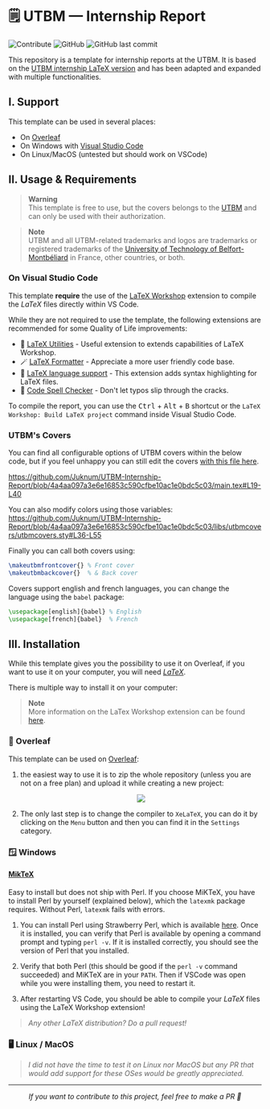 # 🗒️ UTBM — Internship Report  

<!-- badges  -->
![Contribute](https://img.shields.io/badge/Contribute%20!-C9284D?style=for-the-badge)
![GitHub](https://img.shields.io/github/license/Juknum/UTBM-Internship-Report?style=for-the-badge)
![GitHub last commit](https://img.shields.io/github/last-commit/Juknum/UTBM-Internship-Report?style=for-the-badge)

This repository is a template for internship reports at the UTBM. It is based on the [UTBM internship LaTeX version](https://github.com/pinam45/utbm-latex-internship-report-covers) and has been adapted and expanded with multiple functionalities.

## I. Support

This template can be used in several places:

- On [Overleaf](https://www.overleaf.com)
- On Windows with [Visual Studio Code](https://code.visualstudio.com/)
- On Linux/MacOS (untested but should work on VSCode)

## II. Usage & Requirements

> **Warning**  
> This template is free to use, but the covers belongs to the [UTBM](https://www.utbm.fr/) and can only be used with their authorization.

> **Note**  
> UTBM and all UTBM-related trademarks and logos are trademarks or registered trademarks of the [University of Technology of Belfort-Montbéliard](https://www.utbm.fr/) in France, other countries, or both.

### On Visual Studio Code

This template **require** the use of the [LaTeX Workshop](https://marketplace.visualstudio.com/items?itemName=James-Yu.latex-workshop) extension to compile the $LaTeX$ files directly within VS Code.

While they are not required to use the template, the following extensions are recommended for some Quality of Life improvements:

- 🔸 [LaTeX Utilities](https://marketplace.visualstudio.com/items?itemName=tecosaur.latex-utilities) - Useful extension to extends capabilities of LaTeX Workshop.
- 🪄 [LaTeX Formatter](https://marketplace.visualstudio.com/items?itemName=nickfode.latex-formatter) - Appreciate a more user friendly code base.
- 🔦 [LaTeX language support](https://marketplace.visualstudio.com/items?itemName=torn4dom4n.latex-support) - This extension adds syntax highlighting for LaTeX files.
- 📗 [Code Spell Checker](https://marketplace.visualstudio.com/items?itemName=streetsidesoftware.code-spell-checker) - Don't let typos slip through the cracks.

To compile the report, you can use the <kbd>Ctrl</kbd> + <kbd>Alt</kbd> + <kbd>B</kbd> shortcut or the `LaTeX Workshop: Build LaTeX project` command inside Visual Studio Code.

### UTBM's Covers

You can find all configurable options of UTBM covers within the below code, but if you feel unhappy you can still edit the covers [with this file here](https://github.com/Juknum/UTBM-Internship-Report/blob/main/libs/utbmcovers.sty).  
<!-- Code block mention (GitHub markdown feature) -->
https://github.com/Juknum/UTBM-Internship-Report/blob/4a4aa097a3e6e16853c590cfbe10ac1e0bdc5c03/main.tex#L19-L40

You can also modify colors using those variables:  
https://github.com/Juknum/UTBM-Internship-Report/blob/4a4aa097a3e6e16853c590cfbe10ac1e0bdc5c03/libs/utbmcovers/utbmcovers.sty#L36-L55

Finally you can call both covers using:

```tex
\makeutbmfrontcover{} % Front cover
\makeutbmbackcover{}  % & Back cover
```

Covers support english and french languages, you can change the language using the `babel` package:

```tex
\usepackage[english]{babel} % English
\usepackage[french]{babel}  % French
```

## III. Installation

While this template gives you the possibility to use it on Overleaf, if you want to use it on your computer, you will need [$LaTeX$](https://www.latex-project.org/get/).

There is multiple way to install it on your computer:

> **Note**  
> More information on the LaTex Workshop extension can be found [here](https://github.com/James-Yu/LaTeX-Workshop/wiki/Install).

### 🍃 Overleaf

This template can be used on [Overleaf](https://www.overleaf.com/):

1. the easiest way to use it is to zip the whole repository (unless you are not on a free plan) and upload it while creating a new project: <p align=center><img src="https://user-images.githubusercontent.com/49886317/197605315-66d5d380-40dd-475a-9455-e071f773e242.png"></p>

2. The only last step is to change the compiler to `XeLaTeX`, you can do it by clicking on the `Menu` button and then you can find it in the `Settings` category.

### 🪟 Windows

#### [MikTeX](https://miktex.org/download)  

Easy to install but does not ship with Perl. If you choose MiKTeX, you have to install Perl by yourself (explained below), which the `latexmk` package requires. Without Perl, `latexmk` fails with errors.

1. You can install Perl using Strawberry Perl, which is available [here](http://strawberryperl.com/). Once it is installed, you can verify that Perl is available by opening a command prompt and typing `perl -v`. If it is installed correctly, you should see the version of Perl that you installed.

2. Verify that both Perl (this should be good if the `perl -v` command succeeded) and MiKTeX are in your `PATH`. Then if VSCode was open while you were installing them, you need to restart it.

3. After restarting VS Code, you should be able to compile your $LaTeX$ files using the LaTeX Workshop extension!

> _Any other $LaTeX$ distribution? Do a pull request!_

### 🖥️ Linux / MacOS

> _I did not have the time to test it on Linux nor MacOS but any PR that would add support for these OSes would be greatly appreciated._

---

<p align="center">
  <i>If you want to contribute to this project, feel free to make a PR 🤍</i>
</p>
